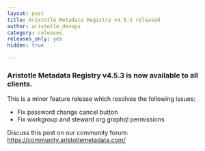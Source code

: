 ```yaml
---
layout: post
title: Aristotle Metadata Registry v4.5.3 released
author: aristotle_devops
category: releases
releases_only: yes
hidden: true

---
```


### Aristotle Metadata Registry v4.5.3 is now available to all clients.

This is a minor feature release which resolves the following issues:

- Fix password change cancel button
- Fix workgroup and steward org graphql permissions

Discuss this post on our community forum: https://community.aristotlemetadata.com/

